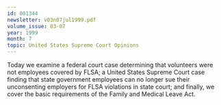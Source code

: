 ```yaml
---
id: 001344
newsletter: v03n07jul1999.pdf
volume_issue: 03-07
year: 1999
month: 7
topic: United States Supreme Court Opinions
---
```


Today we examine a federal court case determining that volunteers were not employees covered by FLSA; a United States Supreme Court case finding that state government employees can no longer sue their unconsenting employers for FLSA violations in state court; and finally, we cover the basic requirements of the Family and Medical Leave Act.